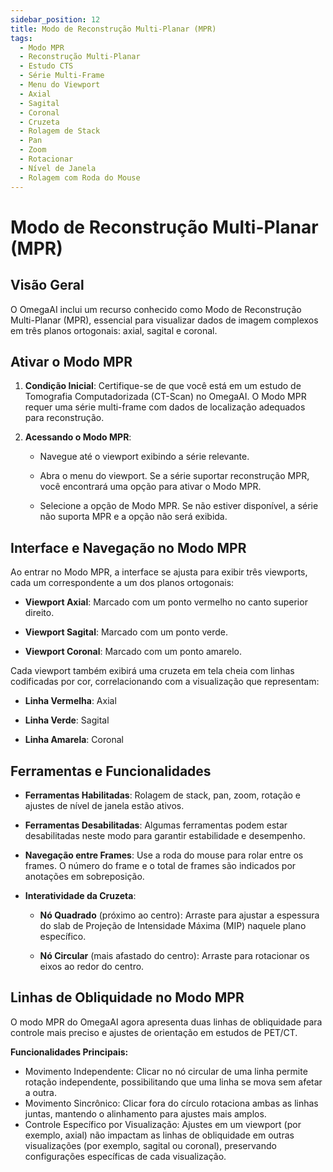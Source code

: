 ```yaml
---
sidebar_position: 12
title: Modo de Reconstrução Multi-Planar (MPR)
tags:
  - Modo MPR
  - Reconstrução Multi-Planar
  - Estudo CTS
  - Série Multi-Frame
  - Menu do Viewport
  - Axial
  - Sagital
  - Coronal
  - Cruzeta
  - Rolagem de Stack
  - Pan
  - Zoom
  - Rotacionar
  - Nível de Janela
  - Rolagem com Roda do Mouse
---
```

# Modo de Reconstrução Multi-Planar (MPR)

## Visão Geral

O OmegaAI inclui um recurso conhecido como Modo de Reconstrução Multi-Planar (MPR), essencial para visualizar dados de imagem complexos em três planos ortogonais: axial, sagital e coronal.

## Ativar o Modo MPR

1.  **Condição Inicial**: Certifique-se de que você está em um estudo de Tomografia Computadorizada (CT-Scan) no OmegaAI. O Modo MPR requer uma série multi-frame com dados de localização adequados para reconstrução.

2.  **Acessando o Modo MPR**:

    - Navegue até o viewport exibindo a série relevante.

    - Abra o menu do viewport. Se a série suportar reconstrução MPR, você encontrará uma opção para ativar o Modo MPR.

    - Selecione a opção de Modo MPR. Se não estiver disponível, a série não suporta MPR e a opção não será exibida.

    

## Interface e Navegação no Modo MPR

Ao entrar no Modo MPR, a interface se ajusta para exibir três viewports, cada um correspondente a um dos planos ortogonais:

- **Viewport Axial**: Marcado com um ponto vermelho no canto superior direito.

- **Viewport Sagital**: Marcado com um ponto verde.

- **Viewport Coronal**: Marcado com um ponto amarelo.

Cada viewport também exibirá uma cruzeta em tela cheia com linhas codificadas por cor, correlacionando com a visualização que representam:

- **Linha Vermelha**: Axial

- **Linha Verde**: Sagital

- **Linha Amarela**: Coronal

  

## Ferramentas e Funcionalidades

- **Ferramentas Habilitadas**: Rolagem de stack, pan, zoom, rotação e ajustes de nível de janela estão ativos.

- **Ferramentas Desabilitadas**: Algumas ferramentas podem estar desabilitadas neste modo para garantir estabilidade e desempenho.

- **Navegação entre Frames**: Use a roda do mouse para rolar entre os frames. O número do frame e o total de frames são indicados por anotações em sobreposição.

- **Interatividade da Cruzeta**:

  - **Nó Quadrado** (próximo ao centro): Arraste para ajustar a espessura do slab de Projeção de Intensidade Máxima (MIP) naquele plano específico.

  - **Nó Circular** (mais afastado do centro): Arraste para rotacionar os eixos ao redor do centro.

## Linhas de Obliquidade no Modo MPR

O modo MPR do OmegaAI agora apresenta duas linhas de obliquidade para controle mais preciso e ajustes de orientação em estudos de PET/CT.

**Funcionalidades Principais:**

  - Movimento Independente: Clicar no nó circular de uma linha permite rotação independente, possibilitando que uma linha se mova sem afetar a outra.
  - Movimento Sincrônico: Clicar fora do círculo rotaciona ambas as linhas juntas, mantendo o alinhamento para ajustes mais amplos.
  - Controle Específico por Visualização: Ajustes em um viewport (por exemplo, axial) não impactam as linhas de obliquidade em outras visualizações (por exemplo, sagital ou coronal), preservando configurações específicas de cada visualização.
